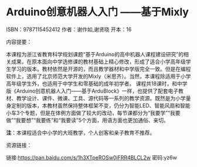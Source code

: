 # Arduino创意机器人入门 ——基于Mixly

ISBN：9787115452412 
作者：谢作如,谢贤晓 
开本：16 

内容提要： 

本课程为浙江省教育科学规划课题“基于Arduino的高中机器人课程建设研究”的相关成果，在原本面向中学选修课的教材基础上精心修改，形成了适合小学高年级学生学习的版本。教材依然是开源的，而且教学器材和中学版完全一致。但是在编程软件上，选用了北京师范大学开发的Mixly（米思齐）。当然，本课程除适用于小学高年级学生外，也适用于中学生和零基础的成年初学者。 课程共18课时，和中学版《Arduino创意机器人入门——基于ArduBlock》一样，也提供了配套电子教材、教学设计、课件、微课、工具、源代码等一系列的教学资源。既然是为小学量身定制的版本，本教材虽然保持整体框架不变，仍分为智能LED、智能风扇和智能小车3个专题，但是在体例方面做了较大的改动，每节课都分为“我要学”“我要做”“我要想”“我要练”和“我要读”5个方面，用语方面也更加通俗、亲切。 

**注**：本课程适合中小学的大班教学，个人创客和亲子教育不推荐。

资源链接：

链接:https://pan.baidu.com/s/1h3XTpeROSw0jFRR4BLCL2w  密码:yz6w
